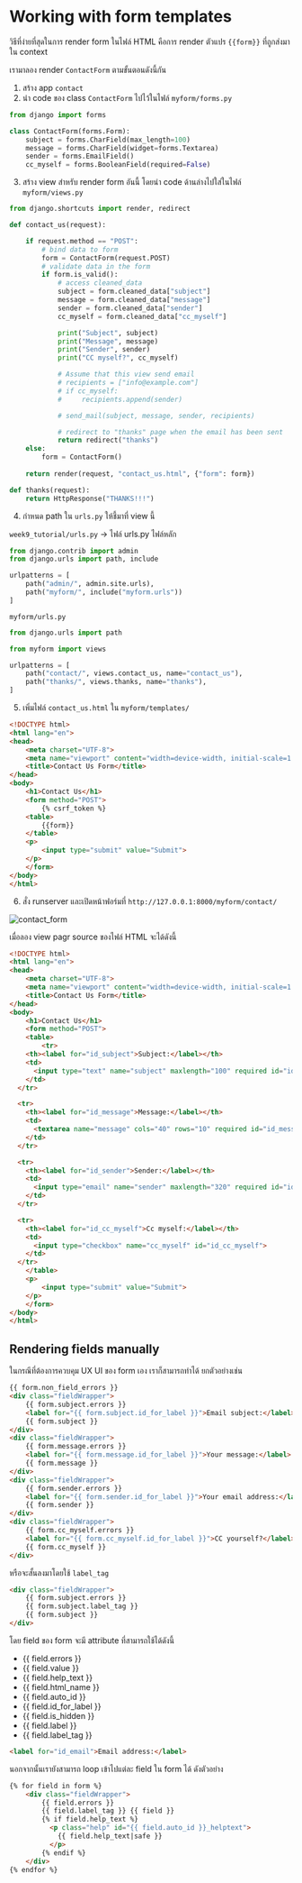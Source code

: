 # Working with form templates

วิธีที่ง่ายที่สุดในการ render form ในไฟล์ HTML คือการ render ตัวแปร `{{form}}` ที่ถูกส่งมาใน context

เรามาลอง render `ContactForm` ตามขั้นตอนดังนี้กัน

1. สร้าง app `contact`
2. นำ code ของ class `ContactForm` ไปไว้ในไฟล์ `myform/forms.py`

```python
from django import forms

class ContactForm(forms.Form):
    subject = forms.CharField(max_length=100)
    message = forms.CharField(widget=forms.Textarea)
    sender = forms.EmailField()
    cc_myself = forms.BooleanField(required=False)
```

3. สร้าง view สำหรับ render form อันนี้ โดยนำ code ด้านล่างไปใส่ในไฟล์ `myform/views.py`

```python
from django.shortcuts import render, redirect

def contact_us(request):

    if request.method == "POST":
        # bind data to form
        form = ContactForm(request.POST)
        # validate data in the form
        if form.is_valid():
            # access cleaned_data
            subject = form.cleaned_data["subject"]
            message = form.cleaned_data["message"]
            sender = form.cleaned_data["sender"]
            cc_myself = form.cleaned_data["cc_myself"]

            print("Subject", subject)
            print("Message", message)
            print("Sender", sender)
            print("CC myself?", cc_myself)

            # Assume that this view send email
            # recipients = ["info@example.com"]
            # if cc_myself:
            #     recipients.append(sender)

            # send_mail(subject, message, sender, recipients)

            # redirect to "thanks" page when the email has been sent
            return redirect("thanks")
    else:
        form = ContactForm()
    
    return render(request, "contact_us.html", {"form": form})

def thanks(request):
    return HttpResponse("THANKS!!!")
```

4. กำหนด path ใน `urls.py` ให้ชี้มาที่ view นี้

`week9_tutorial/urls.py` -> ไฟล์ urls.py ไฟล์หลัก

```python
from django.contrib import admin
from django.urls import path, include

urlpatterns = [
    path("admin/", admin.site.urls),
    path("myform/", include("myform.urls"))
]
```

`myform/urls.py`

```python
from django.urls import path

from myform import views

urlpatterns = [
    path("contact/", views.contact_us, name="contact_us"),
    path("thanks/", views.thanks, name="thanks"),
]
```

5. เพิ่มไฟล์ `contact_us.html` ใน `myform/templates/`

```html
<!DOCTYPE html>
<html lang="en">
<head>
    <meta charset="UTF-8">
    <meta name="viewport" content="width=device-width, initial-scale=1.0">
    <title>Contact Us Form</title>
</head>
<body>
    <h1>Contact Us</h1>
    <form method="POST">
        {% csrf_token %}
    <table>
        {{form}}
    </table>
    <p>
        <input type="submit" value="Submit">
    </p>
    </form>
</body>
</html>
```

6. สั่ง runserver และเปิดหน้าฟอร์มที่ `http://127.0.0.1:8000/myform/contact/`

![contact_form](images/contact.png)

เมื่อลอง view pagr source ของไฟล์ HTML จะได้ดังนี้

```html
<!DOCTYPE html>
<html lang="en">
<head>
    <meta charset="UTF-8">
    <meta name="viewport" content="width=device-width, initial-scale=1.0">
    <title>Contact Us Form</title>
</head>
<body>
    <h1>Contact Us</h1>
    <form method="POST">
    <table>
        <tr>
    <th><label for="id_subject">Subject:</label></th>
    <td>
      <input type="text" name="subject" maxlength="100" required id="id_subject"> 
    </td>
  </tr>

  <tr>
    <th><label for="id_message">Message:</label></th>
    <td>
      <textarea name="message" cols="40" rows="10" required id="id_message"></textarea>
    </td>
  </tr>

  <tr>
    <th><label for="id_sender">Sender:</label></th>
    <td>
      <input type="email" name="sender" maxlength="320" required id="id_sender">
    </td>
  </tr>

  <tr>
    <th><label for="id_cc_myself">Cc myself:</label></th>
    <td>
      <input type="checkbox" name="cc_myself" id="id_cc_myself">
    </td>
  </tr>
    </table>
    <p>
        <input type="submit" value="Submit">
    </p>
    </form>
</body>
</html>
```

## Rendering fields manually

ในกรณีที่ต้องการควบคุม UX UI ของ form เอง เราก็สามารถทำได้ ยกตัวอย่างเช่น

```html
{{ form.non_field_errors }}
<div class="fieldWrapper">
    {{ form.subject.errors }}
    <label for="{{ form.subject.id_for_label }}">Email subject:</label>
    {{ form.subject }}
</div>
<div class="fieldWrapper">
    {{ form.message.errors }}
    <label for="{{ form.message.id_for_label }}">Your message:</label>
    {{ form.message }}
</div>
<div class="fieldWrapper">
    {{ form.sender.errors }}
    <label for="{{ form.sender.id_for_label }}">Your email address:</label>
    {{ form.sender }}
</div>
<div class="fieldWrapper">
    {{ form.cc_myself.errors }}
    <label for="{{ form.cc_myself.id_for_label }}">CC yourself?</label>
    {{ form.cc_myself }}
</div>
```

หรือจะสั้นลงมาโดยใช้ `label_tag`

```html
<div class="fieldWrapper">
    {{ form.subject.errors }}
    {{ form.subject.label_tag }}
    {{ form.subject }}
</div>
```

โดย field ของ form จะมี attribute ที่สามารถใช้ได้ดังนี้

- {{ field.errors }}
- {{ field.value }}
- {{ field.help_text }}
- {{ field.html_name }}
- {{ field.auto_id }}
- {{ field.id_for_label }}
- {{ field.is_hidden }}
- {{ field.label }}
- {{ field.label_tag }}

```html
<label for="id_email">Email address:</label>
```

นอกจากนั้นเรายังสามารถ loop เข้าไปแต่ละ field ใน form ได้ ดังตัวอย่าง

```html
{% for field in form %}
    <div class="fieldWrapper">
        {{ field.errors }}
        {{ field.label_tag }} {{ field }}
        {% if field.help_text %}
          <p class="help" id="{{ field.auto_id }}_helptext">
            {{ field.help_text|safe }}
          </p>
        {% endif %}
    </div>
{% endfor %}
```
